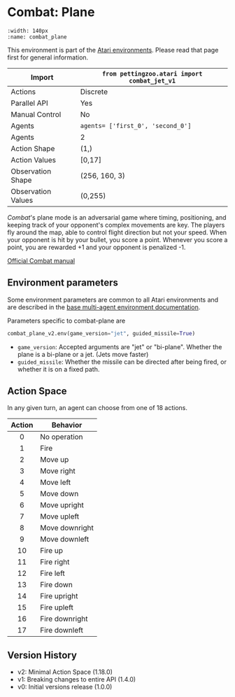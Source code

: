 
# Combat: Plane

```{figure} ../_static/videos/multi-agent-environments/combat_plane.gif
:width: 140px
:name: combat_plane
```

This environment is part of the <a href='..'>Atari environments</a>. Please read that page first for general information.

| Import             | `from pettingzoo.atari import combat_jet_v1` |
|--------------------|----------------------------------------------|
| Actions            | Discrete                                     |
| Parallel API       | Yes                                          |
| Manual Control     | No                                           |
| Agents             | `agents= ['first_0', 'second_0']`            |
| Agents             | 2                                            |
| Action Shape       | (1,)                                         |
| Action Values      | [0,17]                                       |
| Observation Shape  | (256, 160, 3)                                |
| Observation Values | (0,255)                                      |

*Combat*'s plane mode is an adversarial game where timing, positioning, and keeping track of your opponent's complex movements are key. The players fly around the map, able to control flight direction but not your speed. When your opponent is hit by your bullet, you score a point. Whenever you score a point, you are rewarded +1 and your opponent is penalized -1.

[Official Combat manual](https://atariage.com/manual_html_page.php?SoftwareID=935)

## Environment parameters

Some environment parameters are common to all Atari environments and are described in the [base multi-agent environment documentation](../multi-agent-environments).

Parameters specific to combat-plane are

``` python
combat_plane_v2.env(game_version="jet", guided_missile=True)
```

* `game_version`:  Accepted arguments are "jet" or "bi-plane". Whether the plane is a bi-plane or a jet. (Jets move faster)
* `guided_missile`:  Whether the missile can be directed after being fired, or whether it is on a fixed path.

## Action Space

In any given turn, an agent can choose from one of 18 actions.

| Action | Behavior       |
|:------:|----------------|
|   0    | No operation   |
|   1    | Fire           |
|   2    | Move up        |
|   3    | Move right     |
|   4    | Move left      |
|   5    | Move down      |
|   6    | Move upright   |
|   7    | Move upleft    |
|   8    | Move downright |
|   9    | Move downleft  |
|   10   | Fire up        |
|   11   | Fire right     |
|   12   | Fire left      |
|   13   | Fire down      |
|   14   | Fire upright   |
|   15   | Fire upleft    |
|   16   | Fire downright |
|   17   | Fire downleft  |

## Version History

* v2: Minimal Action Space (1.18.0)
* v1: Breaking changes to entire API (1.4.0)
* v0: Initial versions release (1.0.0)
